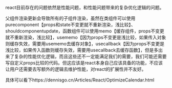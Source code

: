 react目前存在的问题依然是性能问题，和性能问题带来的复杂优化逻辑的问题。

父组件渲染更新会导致所有的子组件渲染，虽然在类组件可以使用purecomponent【props和state不变更就不重新渲染，浅比较】、shouldcomponentupdate，函数组件可以使用memo【缓存组件，props不变更就不重新渲染，浅比较】，usememo【因为props不变更是浅比较，如果传入对象则缓存失效，需要用usememo去缓存对象】，usecallback【因为props不变更是浅比较，如果传入函数则缓存失效，需要用usecallback去缓存函数】，但是多出来了复杂的性能优化逻辑，而且这些还不一定能满足我们的需要，我们可能还需要写自定义props比较的代码。但这应该是react本身自己应该具备的功能，不应该让用户还需要去写额外的逻辑去维护性能，对react的扩展性并不友好。

具体可以看下https://dennisgo.cn/Articles/React/OptimizeCalendar.html

